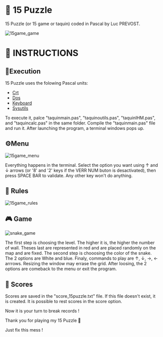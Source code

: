 # 🔢 15 Puzzle
15 Puzzle (or 15 game or taquin) coded in Pascal by Luc PREVOST.

![15game_game](https://user-images.githubusercontent.com/52052772/141159551-9ad9ea5b-9dda-45c1-a37c-b93121937d17.png)

📃 INSTRUCTIONS
============
## 🚀Execution
15 Puzzle uses the folowing Pascal units:
- [Crt](https://wiki.freepascal.org/Crt)
- [Dos](https://www.freepascal.org/docs-html/rtl/dos/index.html)
- [Keyboard](https://www.freepascal.org/docs-html/rtl/keyboard/index.html)
- [Sysutils](https://www.freepascal.org/docs-html/rtl/sysutils/index.html)

To execute it, palce "taquinmain.pas", "taquinoutils.pas", "taquinIHM.pas", and "taquincalc.pas" in the same folder. Compile the "taquinmain.pas" file and run it. After launching the program, a terminal windows pops up.

## ⚙️Menu
![15game_menu](https://user-images.githubusercontent.com/52052772/141158131-814697e8-61f0-4931-9e86-b2170d9c243d.png)

Everything happens in the terminal. Select the option you want using ↑ and ↓ arrows (or '8' and '2' keys if the VERR NUM buton is desactivated), then press SPACE BAR to validate. Any other key won't do anything.

## 📏 Rules
![15game_rules](https://user-images.githubusercontent.com/52052772/141159856-64e6405d-14bb-4024-a3de-4eba21ff994a.png)

## 🎮 Game
![snake_game](https://user-images.githubusercontent.com/52052772/141110565-0b0d42c4-b4dc-48de-970d-0288d5c5246d.png)

The first step is choosing the level. The higher it is, the higher the number of wall. Theses last are represented in red and are placed randomly on the map and are fixed. The second step is chooosing the color of the snake. The 2 options are White and blue. Finaly, commands to play are ↑, ↓, →, ← arrrows. Resizing the window may errase the grid. After loosing, the 2 options are comeback to the menu or exit the program.

## 🥇 Scores
Scores are saved in the "score_15puzzle.txt" file. If this file doesn't exist, it is created. It is possible to rest scores in the score option.

Now it is your turn to break records !

Thank you for playing my 15 Puzzle 🙂

Just fix this mess !
